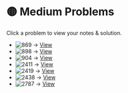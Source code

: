 # 🟡 Medium Problems

Click a problem to view your notes & solution.

- ![869](https://img.shields.io/badge/869-Reordered_Power_of_2-yellow) → [View](/problems/869.md)
- ![898](https://img.shields.io/badge/898-Bitwise_ORs_of_Subarrays-yellow) → [View](/problems/898.md)
- ![904](https://img.shields.io/badge/904-Fruit_Into_Baskets-yellow) → [View](/problems/904.md)
- ![2411](https://img.shields.io/badge/2411-Smallest_Subarrays_With_Maximum_Bitwise_OR-yellow) → [View](/problems/2411.md)
- ![2419](https://img.shields.io/badge/2419-longest_subarray_with_maximum_bitwise_and-yellow) → [View](/problems/2419.md)
- ![2438](https://img.shields.io/badge/2438-Range_Product_Queries_of_Powers-yellow) → [View](/problems/2438.md)
- ![2787](https://img.shields.io/badge/2787-Ways_to_Express_an_Integer_as_Sum_of_Powers-yellow) → [View](/problems/2787.md)

